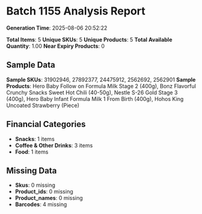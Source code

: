 # Batch 1155 Analysis Report

**Generation Time**: 2025-08-06 20:52:22

**Total Items**: 5
**Unique SKUs**: 5
**Unique Products**: 5
**Total Available Quantity**: 1.00
**Near Expiry Products**: 0

## Sample Data
**Sample SKUs**: 31902946, 27892377, 24475912, 2562692, 2562901
**Sample Products**: Hero Baby Follow on Formula Milk Stage 2 (400g), Bonz Flavorful Crunchy Snacks Sweet Hot Chili (40-50g), Nestle S-26 Gold Stage 3 (400g), Hero Baby Infant Formula Milk 1 From Birth (400g), Hohos King Uncoated Strawberry (Piece)

## Financial Categories
- **Snacks**: 1 items
- **Coffee & Other Drinks**: 3 items
- **Food**: 1 items

## Missing Data
- **Skus**: 0 missing
- **Product_ids**: 0 missing
- **Product_names**: 0 missing
- **Barcodes**: 4 missing
